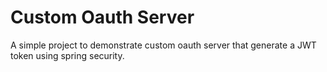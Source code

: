 # Custom Oauth Server 

A simple project to demonstrate custom oauth server that generate a JWT token using spring security.
